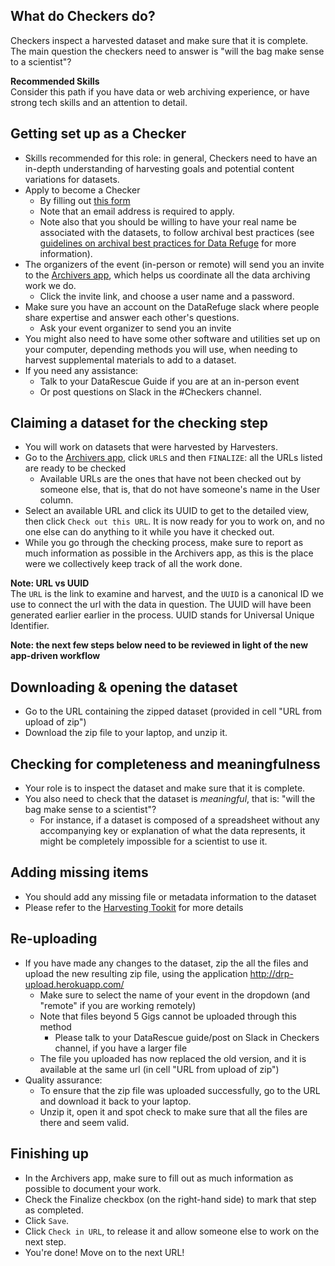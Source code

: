 ## What do Checkers do?

Checkers inspect a harvested dataset and make sure that it is complete. The main question the checkers need to answer is "will the bag make sense to a scientist"?

<div class = "note">
  <strong>Recommended Skills</strong> <br />  
  Consider this path if you have data or web archiving experience, or have strong tech skills and an attention to detail.
</div>

## Getting set up as a Checker

- Skills recommended for this role: in general, Checkers need to have an in-depth understanding of harvesting goals and potential content variations for datasets.
- Apply to become a Checker
    - By filling out [this form](https://docs.google.com/a/temple.edu/forms/d/e/1FAIpQLSfh9YIFnDrc-Cuc0hTd-U37J3D8xw8K7VXmzWkPs6Y5Q0wfVg/viewform)
    - Note that an email address is required to apply.
    - Note also that you should be willing to have your real name be associated with the datasets, to follow archival best practices (see [guidelines on archival best practices for Data Refuge](http://www.ppehlab.org/blogposts/2017/2/1/data-refuge-rests-on-a-clear-chain-of-custody) for more information).
- The organizers of the event (in-person or remote) will send you an invite to the [Archivers app](http://www.archivers.space/), which helps us coordinate all the data archiving work we do.
    - Click the invite link, and choose a user name and a password.
- Make sure you have an account on the DataRefuge slack where people share expertise and answer each other's questions.
    - Ask your event organizer to send you an invite
- You might also need to have some other software and utilities set up on your computer, depending methods you will use, when needing to harvest supplemental materials to add to a dataset.
- If you need any assistance:
    - Talk to your DataRescue Guide if you are at an in-person event
    - Or post questions on Slack in the #Checkers channel.

## Claiming a dataset for the checking step

- You will work on datasets that were harvested by Harvesters.
- Go to the [Archivers app](http://www.archivers.space/), click `URLS` and then `FINALIZE`: all the URLs listed are ready to be checked
    - Available URLs are the ones that have not been checked out by someone else, that is, that do not have someone's name in the User column.
- Select an available URL and click its UUID to get to the detailed view, then click `Check out this URL`. It is now ready for you to work on, and no one else can do anything to it while you have it checked out.
- While you go through the checking process, make sure to report as much information as possible in the Archivers app, as this is the place were we collectively keep track of all the work done.

<div class = "note">
  <strong>Note: URL vs UUID</strong> <br />  
  The <code>URL</code> is the link to examine and harvest, and the <code>UUID</code> is a canonical ID we use to connect the url with the data in question. The UUID will have been generated earlier earlier in the process. UUID stands for Universal Unique Identifier.
</div>

**Note: the next few steps below need to be reviewed in light of the new app-driven workflow**

## Downloading & opening the dataset

- Go to the URL containing the zipped dataset (provided in cell "URL from upload of zip")
- Download the zip file to your laptop, and unzip it.

## Checking for completeness and meaningfulness

- Your role is to inspect the dataset and make sure that it is complete.
- You also need to check that the dataset is *meaningful*, that is: "will the bag make sense to a scientist"?
    - For instance, if a dataset is composed of a spreadsheet without any accompanying key or explanation of what the data represents, it might be completely impossible for a scientist to use it.

## Adding missing items

- You should add any missing file or metadata information to the dataset
- Please refer to the [Harvesting Tookit](https://github.com/datarefugephilly/workflow/tree/FinalizeRemote-Delphine/harvesting-toolkit) for more details

## Re-uploading

- If you have made any changes to the dataset, zip the all the files and upload the new resulting zip file, using the application http://drp-upload.herokuapp.com/
    - Make sure to select the name of your event in the dropdown (and "remote" if you are working remotely)
    - Note that files beyond 5 Gigs cannot be uploaded through this method
        - Please talk to your DataRescue guide/post on Slack in Checkers channel, if you have a larger file
    - The file you uploaded has now replaced the old version, and it is available at the same url (in cell "URL from upload of zip")
- Quality assurance:
    - To ensure that the zip file was uploaded successfully, go to the URL and download it back to your laptop.
    - Unzip it, open it and spot check to make sure that all the files are there and seem valid.

## Finishing up

- In the Archivers app, make sure to fill out as much information as possible to document your work.
- Check the Finalize checkbox (on the right-hand side) to mark that step as completed.
- Click `Save`.
- Click `Check in URL`, to release it and allow someone else to work on the next step.
- You're done! Move on to the next URL!

 <!-- - In the Uncrawlable spreadsheet, briefly describe any change you have made in cell "Any Changes?", and answer yes or no in cell "Files in UUID.zip are all good?" -->

